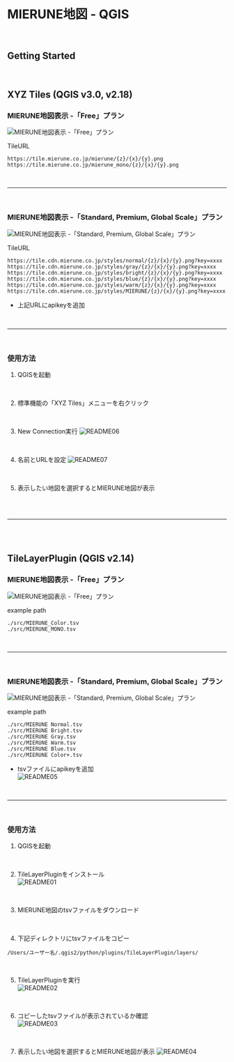 # MIERUNE地図 - QGIS

<br>

## Getting Started

<br>

## XYZ Tiles (QGIS v3.0, v2.18)

### MIERUNE地図表示 -「Free」プラン

![MIERUNE地図表示 -「Free」プラン](./img/img_001.gif)

TileURL
```
https://tile.mierune.co.jp/mierune/{z}/{x}/{y}.png  
https://tile.mierune.co.jp/mierune_mono/{z}/{x}/{y}.png  
```

<br>

---

<br>

### MIERUNE地図表示 -「Standard, Premium, Global Scale」プラン

![MIERUNE地図表示 -「Standard, Premium, Global Scale」プラン](./img/img_002.gif)

TileURL
```
https://tile.cdn.mierune.co.jp/styles/normal/{z}/{x}/{y}.png?key=xxxx  
https://tile.cdn.mierune.co.jp/styles/gray/{z}/{x}/{y}.png?key=xxxx  
https://tile.cdn.mierune.co.jp/styles/bright/{z}/{x}/{y}.png?key=xxxx  
https://tile.cdn.mierune.co.jp/styles/blue/{z}/{x}/{y}.png?key=xxxx  
https://tile.cdn.mierune.co.jp/styles/warm/{z}/{x}/{y}.png?key=xxxx  
https://tile.cdn.mierune.co.jp/styles/MIERUNE/{z}/{x}/{y}.png?key=xxxx  
```
- 上記URLにapikeyを追加  


<br>

---

<br>

### 使用方法
1. QGISを起動  

<br>

2. 標準機能の「XYZ Tiles」メニューを右クリック 
 
<br>

3. New Connection実行 
![README06](./img/README06.png)

<br>
  
4. 名前とURLを設定 
![README07](./img/README07.png)
  
<br>

5. 表示したい地図を選択するとMIERUNE地図が表示


<br><br>

---

<br><br>



## TileLayerPlugin (QGIS v2.14)

### MIERUNE地図表示 -「Free」プラン

![MIERUNE地図表示 -「Free」プラン](./img/img_003.gif)

example path
```
./src/MIERUNE_Color.tsv
./src/MIERUNE_MONO.tsv
```

<br>

---

<br>

### MIERUNE地図表示 -「Standard, Premium, Global Scale」プラン

![MIERUNE地図表示 -「Standard, Premium, Global Scale」プラン](./img/img_004.gif)

example path
```
./src/MIERUNE Normal.tsv
./src/MIERUNE Bright.tsv
./src/MIERUNE Gray.tsv
./src/MIERUNE Warm.tsv
./src/MIERUNE Blue.tsv
./src/MIERUNE Color+.tsv
```
- tsvファイルにapikeyを追加  
![README05](./img/README05.png)

<br>

---

<br>

### 使用方法
1. QGISを起動  

<br>

2. TileLayerPluginをインストール  
![README01](./img/README01.png)
 
<br>

3. MIERUNE地図のtsvファイルをダウンロード  

<br>
 
4. 下記ディレクトリにtsvファイルをコピー    
```
/Users/ユーザー名/.qgis2/python/plugins/TileLayerPlugin/layers/  
```

<br>

5. TileLayerPluginを実行  
![README02](./img/README02.png)

<br>
  
6. コピーしたtsvファイルが表示されているか確認  
![README03](./img/README03.png)
  
<br>

7. 表示したい地図を選択するとMIERUNE地図が表示
![README04](./img/README04.png)
